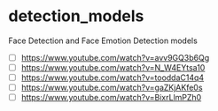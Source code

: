 # detection_models
Face Detection and Face Emotion Detection models
- [ ] https://www.youtube.com/watch?v=avv9GQ3b6Qg
- [ ] https://www.youtube.com/watch?v=N_W4EYtsa10
- [ ] https://www.youtube.com/watch?v=tooddaC14q4
- [ ] https://www.youtube.com/watch?v=gaZKjAKfe0s
- [ ] https://www.youtube.com/watch?v=BixrLlmPZh0

